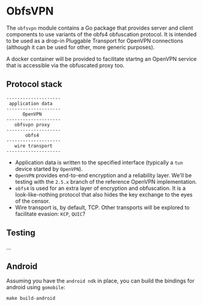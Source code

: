 # ObfsVPN

The `obfsvpn` module contains a Go package that provides server and client components to 
use variants of the obfs4 obfuscation protocol. It is intended to be used as a
drop-in Pluggable Transport for OpenVPN connections (although it can be used
for other, more generic purposes).

A docker container will be provided to facilitate startng an OpenVPN service that
is accessible via the obfuscated proxy too.

## Protocol stack

```
--------------------
 application data
--------------------
      OpenVPN
--------------------
   obfsvpn proxy
--------------------
       obfs4
--------------------
   wire transport
--------------------
```

* Application data is written to the specified interface (typically a `tun`
  device started by `OpenVPN`).
* `OpenVPN` provides end-to-end encryption and a reliability layer. We'll be
  testing with the `2.5.x` branch of the reference OpenVPN implementation.
* `obfs4` is used for an extra layer of encryption and obfuscation. It is a
  look-like-nothing protocol that also hides the key exchange to the eyes of
  the censor.
* Wire transport is, by default, TCP. Other transports will be explored to
  facilitate evasion: `KCP`, `QUIC`?

## Testing

...

## Android

Assuming you have the `android ndk` in place, you can build the bindings for android using `gomobile`:

```
make build-android
```

